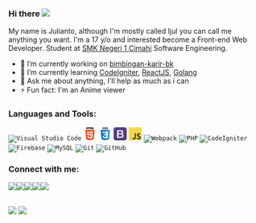 ### Hi there <img src="https://github.com/TheDudeThatCode/TheDudeThatCode/blob/master/Assets/Hi.gif" width="25px">

My name is Julianto, although I'm mostly called Ijul you can call me anything you want. I'm a 17 y/o and interested become a Front-end Web Developer. Student at [SMK Negeri 1 Cimahi](https://www.smkn1-cmi.sch.id/) Software Engineering.

- 🔭 I’m currently working on [bimbingan-karir-bk](https://github.com/Azquiorra/bimbingan-karir-bk)
- 🌱 I’m currently learning [CodeIgniter](http://codeigniter.com/), [ReactJS](https://reactjs.org/), [Golang](https://golang.org/)
- 💬 Ask me about anything, I'll help as much as i can
- ⚡ Fun fact: I'm an Anime viewer

### Languages and Tools:

<code><img alt="Visual Studio Code" width="26px" src="https://cdn.svgporn.com/logos/visual-studio-code.svg" /></code>
<code><img alt="HTML5" width="26px" src="https://raw.githubusercontent.com/github/explore/80688e429a7d4ef2fca1e82350fe8e3517d3494d/topics/html/html.png" /></code>
<code><img alt="CSS3" width="26px" src="https://raw.githubusercontent.com/github/explore/80688e429a7d4ef2fca1e82350fe8e3517d3494d/topics/css/css.png" /></code>
<code><img alt="Bootstrap" width="26px" src="https://raw.githubusercontent.com/github/explore/80688e429a7d4ef2fca1e82350fe8e3517d3494d/topics/bootstrap/bootstrap.png" /></code>
<code><img alt="JavaScript" width="26px" src="https://raw.githubusercontent.com/github/explore/80688e429a7d4ef2fca1e82350fe8e3517d3494d/topics/javascript/javascript.png" /></code>
<code><img alt="Webpack" width="26px" src="https://cdn.svgporn.com/logos/webpack.svg" /></code>
<code><img alt="PHP" width="35px" src="https://www.php.net/images/logos/new-php-logo.png" /></code>
<code><img alt="CodeIgniter" width="26px" src="https://seeklogo.com/images/C/codeigniter-logo-BDF3D666E7-seeklogo.com.png" /></code>
<code><img alt="Firebase" width="26px" src="https://cdn.svgporn.com/logos/firebase.svg" /></code>
<code><img alt="MySQL" width="26px" src="https://cdn.svgporn.com/logos/mysql.svg" /></code>
<code><img alt="Git" width="26px" src="https://cdn.svgporn.com/logos/git-icon.svg" /></code>
<code><img alt="GitHub" width="26px" src="https://cdn.svgporn.com/logos/github-octocat.svg" /></code>

<h3>Connect with me:</h3>

<a href="https://www.linkedin.com/in/julianto/">
    <img align="left" src="https://img.shields.io/badge/LinkedIn-0077B5?style=for-the-badge&logo=linkedin&logoColor=white" />
</a>
<a href="https://discord.com/invite/NMaYkxw">
    <img align="left" src="https://img.shields.io/badge/Discord-7289DA?style=for-the-badge&logo=discord&logoColor=white" />
</a>
<a href="https://web.facebook.com/kaizuka.kaizuka.3/">
    <img align="left" src="https://img.shields.io/badge/Facebook-1877F2?style=for-the-badge&logo=facebook&logoColor=white" />
</a>
<a href="https://www.instagram.com/ijull.exe">
  <img align="left" src="https://img.shields.io/badge/Instagram-E4405F?style=for-the-badge&logo=instagram&logoColor=white" />
</a>
<a href="mailto:jjulianto08@gmail.com">
  <img align="left" src="https://img.shields.io/badge/Gmail-D14836?style=for-the-badge&logo=gmail&logoColor=white" />
</a>

<br />
<br />

<p>
<img src="https://github-readme-stats.vercel.app/api?username=Azquiorra&show_icons=true" height=180 />
<img src="https://github-readme-stats.vercel.app/api/top-langs/?username=Azquiorra&layout=compact" height=180 />
</p>	</p>

